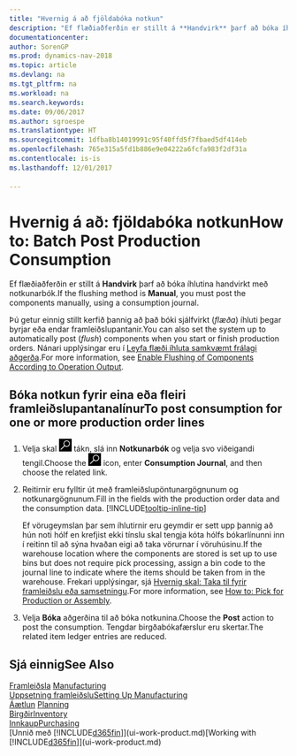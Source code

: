 ```yaml
---
title: "Hvernig á að fjöldabóka notkun"
description: "Ef flæðiaðferðin er stillt á **Handvirk** þarf að bóka íhlutina handvirkt með notkunarbók."
documentationcenter: 
author: SorenGP
ms.prod: dynamics-nav-2018
ms.topic: article
ms.devlang: na
ms.tgt_pltfrm: na
ms.workload: na
ms.search.keywords: 
ms.date: 09/06/2017
ms.author: sgroespe
ms.translationtype: HT
ms.sourcegitcommit: 1dfba8b14019991c95f40ffd5f7fbaed5df414eb
ms.openlocfilehash: 765e315a5fd1b886e9e04222a6fcfa983f2df31a
ms.contentlocale: is-is
ms.lasthandoff: 12/01/2017

---
```

# <a name="how-to-batch-post-production-consumption"></a><span data-ttu-id="b70b9-103">Hvernig á að: fjöldabóka notkun</span><span class="sxs-lookup"><span data-stu-id="b70b9-103">How to: Batch Post Production Consumption</span></span>
<span data-ttu-id="b70b9-104">Ef flæðiaðferðin er stillt á **Handvirk** þarf að bóka íhlutina handvirkt með notkunarbók.</span><span class="sxs-lookup"><span data-stu-id="b70b9-104">If the flushing method is **Manual**, you must post the components manually, using a consumption journal.</span></span>

<span data-ttu-id="b70b9-105">Þú getur einnig stillt kerfið þannig að það bóki sjálfvirkt (*flæða*) íhluti þegar byrjar eða endar framleiðslupantanir.</span><span class="sxs-lookup"><span data-stu-id="b70b9-105">You can also set the system up to automatically post (*flush*) components when you start or finish production orders.</span></span> <span data-ttu-id="b70b9-106">Nánari upplýsingar eru í [Leyfa flæði íhluta samkvæmt frálagi aðgerða](production-how-to-flush-components-according-to-operation-output.md).</span><span class="sxs-lookup"><span data-stu-id="b70b9-106">For more information, see [Enable Flushing of Components According to Operation Output](production-how-to-flush-components-according-to-operation-output.md).</span></span>

## <a name="to-post-consumption-for-one-or-more-production-order-lines"></a><span data-ttu-id="b70b9-107">Bóka notkun fyrir eina eða fleiri framleiðslupantanalínur</span><span class="sxs-lookup"><span data-stu-id="b70b9-107">To post consumption for one or more production order lines</span></span>  
1.  <span data-ttu-id="b70b9-108">Velja skal ![Leit að síðu eða skýrslu](media/ui-search/search_small.png "Leit að síðu eða skýrslu táknið") tákn, slá inn **Notkunarbók** og velja svo viðeigandi tengil.</span><span class="sxs-lookup"><span data-stu-id="b70b9-108">Choose the ![Search for Page or Report](media/ui-search/search_small.png "Search for Page or Report icon") icon, enter **Consumption Journal**, and then choose the related link.</span></span>  
2.  <span data-ttu-id="b70b9-109">Reitirnir eru fylltir út með framleiðslupöntunargögnunum og notkunargögnunum.</span><span class="sxs-lookup"><span data-stu-id="b70b9-109">Fill in the fields with the production order data and the consumption data.</span></span> [!INCLUDE[tooltip-inline-tip](includes/tooltip-inline-tip_md.md)]  

    <span data-ttu-id="b70b9-110">Ef vörugeymslan þar sem íhlutirnir eru geymdir er sett upp þannig að hún noti hólf en krefjist ekki tínslu skal tengja kóta hólfs bókarlínunni inn í reitinn til að sýna hvaðan eigi að taka vörurnar í vöruhúsinu.</span><span class="sxs-lookup"><span data-stu-id="b70b9-110">If the warehouse location where the components are stored is set up to use bins but does not require pick processing, assign a bin code to the journal line to indicate where the items should be taken from in the warehouse.</span></span> <span data-ttu-id="b70b9-111">Frekari upplýsingar, sjá [Hvernig skal: Taka til fyrir framleiðslu eða samsetningu](warehouse-how-to-pick-for-production.md).</span><span class="sxs-lookup"><span data-stu-id="b70b9-111">For more information, see [How to: Pick for Production or Assembly](warehouse-how-to-pick-for-production.md).</span></span>  
3.  <span data-ttu-id="b70b9-112">Velja **Bóka** aðgerðina til að bóka notkunina.</span><span class="sxs-lookup"><span data-stu-id="b70b9-112">Choose the **Post** action to post the consumption.</span></span> <span data-ttu-id="b70b9-113">Tengdar birgðabókafærslur eru skertar.</span><span class="sxs-lookup"><span data-stu-id="b70b9-113">The related item ledger entries are reduced.</span></span>

## <a name="see-also"></a><span data-ttu-id="b70b9-114">Sjá einnig</span><span class="sxs-lookup"><span data-stu-id="b70b9-114">See Also</span></span>  
<span data-ttu-id="b70b9-115">[Framleiðsla](production-manage-manufacturing.md)  </span><span class="sxs-lookup"><span data-stu-id="b70b9-115">[Manufacturing](production-manage-manufacturing.md)  </span></span>  
[<span data-ttu-id="b70b9-116">Uppsetning framleiðslu</span><span class="sxs-lookup"><span data-stu-id="b70b9-116">Setting Up Manufacturing</span></span>](production-configure-production-processes.md)  
<span data-ttu-id="b70b9-117">[Áætlun](production-planning.md)    </span><span class="sxs-lookup"><span data-stu-id="b70b9-117">[Planning](production-planning.md)    </span></span>  
[<span data-ttu-id="b70b9-118">Birgðir</span><span class="sxs-lookup"><span data-stu-id="b70b9-118">Inventory</span></span>](inventory-manage-inventory.md)  
[<span data-ttu-id="b70b9-119">Innkaup</span><span class="sxs-lookup"><span data-stu-id="b70b9-119">Purchasing</span></span>](purchasing-manage-purchasing.md)  
<span data-ttu-id="b70b9-120">[Unnið með [!INCLUDE[d365fin](includes/d365fin_md.md)]](ui-work-product.md)</span><span class="sxs-lookup"><span data-stu-id="b70b9-120">[Working with [!INCLUDE[d365fin](includes/d365fin_md.md)]](ui-work-product.md)</span></span>

